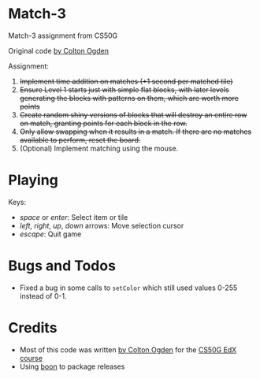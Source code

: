 # Match-3

Match-3 assignment from CS50G

Original code [by Colton Ogden](https://cs50.harvard.edu/games/2018/projects/3/match/)

Assignment:

1. ~~Implement time addition on matches (+1 second per matched tile)~~
2. ~~Ensure Level 1 starts just with simple flat blocks, with later levels generating the blocks with patterns on them, which are worth more points~~
3. ~~Create random shiny versions of blocks that will destroy an entire row on match, granting points for each block in the row.~~
4. ~~Only allow swapping when it results in a match. If there are no matches available to perform, reset the board.~~
5. (Optional) Implement matching using the mouse. 


# Playing

Keys:

* *space* or *enter*: Select item or tile
* *left*, *right*, *up*, *down* arrows: Move selection cursor
* *escape*: Quit game


# Bugs and Todos

* Fixed a bug in some calls to `setColor` which still used values 0-255 instead of 0-1.


# Credits

* Most of this code was written [by Colton Ogden](https://cs50.harvard.edu/games/2018/projects/3/match/) for the [CS50G EdX course](https://learning.edx.org/course/course-v1:HarvardX+CS50G+Games/home)
* Using [boon](https://github.com/camchenry/boon) to package releases
